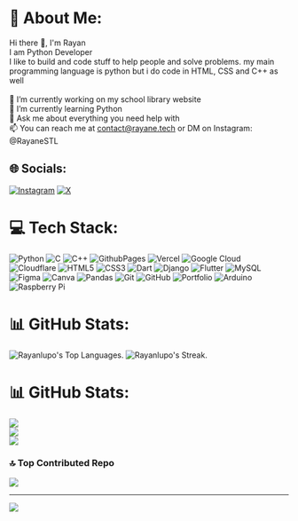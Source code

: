 # 💫 About Me:
Hi there 👋, I'm Rayan<br>I am Python Developer<br>I like to build and code stuff to help people and solve problems. my main programming language is python but i do code in HTML, CSS and C++ as well<br><br>🔭 I’m currently working on my school library website<br>🌱 I’m currently learning Python<br>💬 Ask me about everything you need help with<br>📫 You can reach me at contact@rayane.tech or DM on Instagram: @RayaneSTL<br>


## 🌐 Socials:
[![Instagram](https://img.shields.io/badge/Instagram-%23E4405F.svg?logo=Instagram&logoColor=white)](https://instagram.com/rayanestl) [![X](https://img.shields.io/badge/X-black.svg?logo=X&logoColor=white)](https://x.com/Grayan_21) 

# 💻 Tech Stack:
![Python](https://img.shields.io/badge/python-3670A0?style=for-the-badge&logo=python&logoColor=ffdd54) ![C](https://img.shields.io/badge/c-%2300599C.svg?style=for-the-badge&logo=c&logoColor=white) ![C++](https://img.shields.io/badge/c++-%2300599C.svg?style=for-the-badge&logo=c%2B%2B&logoColor=white) ![GithubPages](https://img.shields.io/badge/github%20pages-121013?style=for-the-badge&logo=github&logoColor=white) ![Vercel](https://img.shields.io/badge/vercel-%23000000.svg?style=for-the-badge&logo=vercel&logoColor=white) ![Google Cloud](https://img.shields.io/badge/GoogleCloud-%234285F4.svg?style=for-the-badge&logo=google-cloud&logoColor=white) ![Cloudflare](https://img.shields.io/badge/Cloudflare-F38020?style=for-the-badge&logo=Cloudflare&logoColor=white) ![HTML5](https://img.shields.io/badge/html5-%23E34F26.svg?style=for-the-badge&logo=html5&logoColor=white) ![CSS3](https://img.shields.io/badge/css3-%231572B6.svg?style=for-the-badge&logo=css3&logoColor=white) ![Dart](https://img.shields.io/badge/dart-%230175C2.svg?style=for-the-badge&logo=dart&logoColor=white) ![Django](https://img.shields.io/badge/django-%23092E20.svg?style=for-the-badge&logo=django&logoColor=white) ![Flutter](https://img.shields.io/badge/Flutter-%2302569B.svg?style=for-the-badge&logo=Flutter&logoColor=white) ![MySQL](https://img.shields.io/badge/mysql-4479A1.svg?style=for-the-badge&logo=mysql&logoColor=white) ![Figma](https://img.shields.io/badge/figma-%23F24E1E.svg?style=for-the-badge&logo=figma&logoColor=white) ![Canva](https://img.shields.io/badge/Canva-%2300C4CC.svg?style=for-the-badge&logo=Canva&logoColor=white) ![Pandas](https://img.shields.io/badge/pandas-%23150458.svg?style=for-the-badge&logo=pandas&logoColor=white) ![Git](https://img.shields.io/badge/git-%23F05033.svg?style=for-the-badge&logo=git&logoColor=white) ![GitHub](https://img.shields.io/badge/github-%23121011.svg?style=for-the-badge&logo=github&logoColor=white) ![Portfolio](https://img.shields.io/badge/Portfolio-%23000000.svg?style=for-the-badge&logo=firefox&logoColor=#FF7139) ![Arduino](https://img.shields.io/badge/-Arduino-00979D?style=for-the-badge&logo=Arduino&logoColor=white) ![Raspberry Pi](https://img.shields.io/badge/-RaspberryPi-C51A4A?style=for-the-badge&logo=Raspberry-Pi)
# 📊 GitHub Stats:
![Rayanlupo's Top Languages](https://github-readme-stats.vercel.app/api/top-langs/?username=Rayanlupo&theme=vue-dark&show_icons=true&hide_border=true&layout=compact).
![Rayanlupo's Streak](https://github-readme-streak-stats.herokuapp.com/?user=Rayanlupo&theme=vue-dark&hide_border=true).

# 📊 GitHub Stats:
![](https://github-readme-stats.vercel.app/api?username=Rayanlupo&theme=dark&hide_border=false&include_all_commits=false&count_private=false)<br/>
![](https://github-readme-streak-stats.herokuapp.com/?user=Rayanlupo&theme=dark&hide_border=false)<br/>
![](https://github-readme-stats.vercel.app/api/top-langs/?username=Rayanlupo&theme=dark&hide_border=false&include_all_commits=false&count_private=false&layout=compact)

### 🔝 Top Contributed Repo
![](https://github-contributor-stats.vercel.app/api?username=Rayanlupo&limit=5&theme=dark&combine_all_yearly_contributions=true)

---
[![](https://visitcount.itsvg.in/api?id=Rayanlupo&icon=0&color=0)](https://visitcount.itsvg.in)





